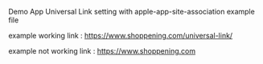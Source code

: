 Demo App Universal Link setting with apple-app-site-association example file 

example working link : https://www.shoppening.com/universal-link/ 

example not working link : https://www.shoppening.com
